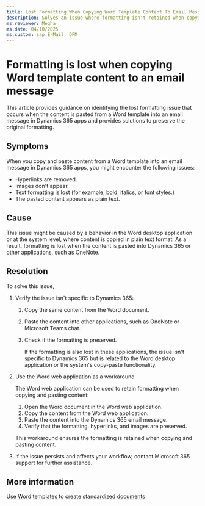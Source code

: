 ```yaml
---
title: Lost Formatting When Copying Word Template Content To Email Message
description: Solves an issue where formatting isn't retained when copying and pasting content from a Word template into an email message in Microsoft Dynamics 365 apps.
ms.reviewer: Megha
ms.date: 04/10/2025
ms.custom: sap:E-Mail, DFM
---
```

# Formatting is lost when copying Word template content to an email message

This article provides guidance on identifying the lost formatting issue that occurs when the content is pasted from a Word template into an email message in Dynamics 365 apps and provides solutions to preserve the original formatting.

## Symptoms

When you copy and paste content from a Word template into an email message in Dynamics 365 apps, you might encounter the following issues:

- Hyperlinks are removed.
- Images don't appear.
- Text formatting is lost (for example, bold, italics, or font styles.)
- The pasted content appears as plain text.

## Cause

This issue might be caused by a behavior in the Word desktop application or at the system level, where content is copied in plain text format. As a result, formatting is lost when the content is pasted into Dynamics 365 or other applications, such as OneNote.

## Resolution

To solve this issue,

1. Verify the issue isn't specific to Dynamics 365:

    1. Copy the same content from the Word document.
    2. Paste the content into other applications, such as OneNote or Microsoft Teams chat.
    3. Check if the formatting is preserved.

       If the formatting is also lost in these applications, the issue isn't specific to Dynamics 365 but is related to the Word desktop application or the system's copy-paste functionality.

2. Use the Word web application as a workaround

    The Word web application can be used to retain formatting when copying and pasting content:

    1. Open the Word document in the Word web application.
    2. Copy the content from the Word web application.
    3. Paste the content into the Dynamics 365 email message.
    4. Verify that the formatting, hyperlinks, and images are preserved.

    This workaround ensures the formatting is retained when copying and pasting content.

3. If the issue persists and affects your workflow, contact Microsoft 365 support for further assistance.

## More information

[Use Word templates to create standardized documents](power-platform/admin/using-word-templates-dynamics-365)
